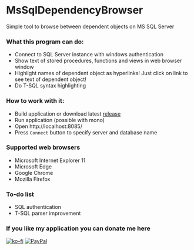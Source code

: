 # MsSqlDependencyBrowser
Simple tool to browse between dependent objects on MS SQL Server

### What this program can do:
* Connect to SQL Server instance with windows authentication
* Show text of stored procedures, functions and views in web browser window
* Highlight names of dependent object as hyperlinks! Just click on link to see text of dependent object!
* Do T-SQL syntax highlighting

### How to work with it:
* Build application or download latest [release](https://github.com/usharik/MsSqlDependencyBrowser/releases)
* Run application (possible with mono)
* Open http://localhost:8085/
* Press `Connect` button to specify server and database name

### Supported web browsers
* Microsoft Internet Explorer 11
* Microsoft Edge
* Google Chrome
* Mozilla Firefox

### To-do list
* SQL authentication
* T-SQL parser improvement

### If you like my application you can donate me here 
[![ko-fi](https://www.ko-fi.com/img/donate_sm.png)](https://ko-fi.com/X8X8NI26)
[![PayPal](https://www.paypalobjects.com/webstatic/mktg/logo/pp_cc_mark_37x23.jpg)](https://www.paypal.me/usharik)
